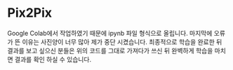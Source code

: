 # Pix2Pix
Google Colab에서 작업하였기 때문에 ipynb 파일 형식으로 올립니다.
마지막에 오류가 뜬 이유는 사진양이 너무 많아 제가 중단 시켰습니다.
최종적으로 학습을 완료한 뒤 결과를 보고 싶으신 분들은 위의 코드를 그대로 가져다가 쓰신 뒤 완벽하게 학습을 마치면 결과를 확인 하실 수 있습니다.
